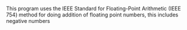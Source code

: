 This program uses the IEEE Standard for Floating-Point Arithmetic (IEEE 754)
method for doing addition of floating point numbers, this includes negative
numbers

